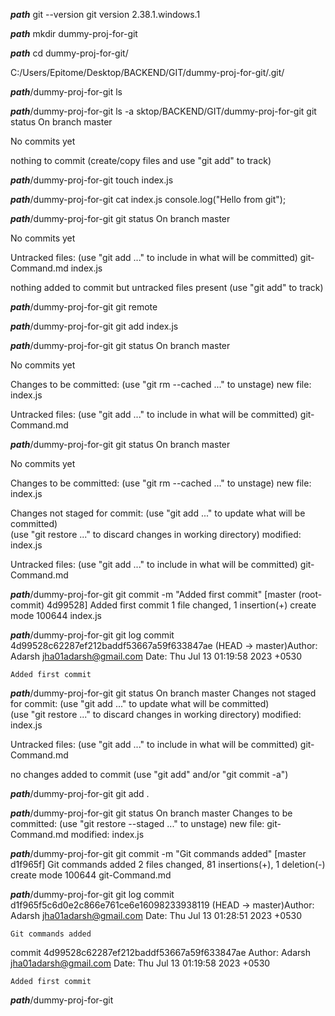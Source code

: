 ***path***
git --version
git version 2.38.1.windows.1

***path***
mkdir dummy-proj-for-git

***path***
cd dummy-proj-for-git/

C:/Users/Epitome/Desktop/BACKEND/GIT/dummy-proj-for-git/.git/

***path***/dummy-proj-for-git
ls

***path***/dummy-proj-for-git
ls -a
sktop/BACKEND/GIT/dummy-proj-for-git
git status
On branch master

No commits yet

nothing to commit (create/copy files and use "git add" to track)

***path***/dummy-proj-for-git
touch index.js

***path***/dummy-proj-for-git
cat index.js
console.log("Hello from git");

***path***/dummy-proj-for-git
git status
On branch master

No commits yet

Untracked files:
(use "git add <file>..." to include in what will be committed) git-Command.md
index.js

nothing added to commit but untracked files present (use "git add" to track)

***path***/dummy-proj-for-git
git remote

***path***/dummy-proj-for-git
git add index.js

***path***/dummy-proj-for-git
git status
On branch master

No commits yet

Changes to be committed:
(use "git rm --cached <file>..." to unstage)
new file: index.js

Untracked files:
(use "git add <file>..." to include in what will be committed) git-Command.md

***path***/dummy-proj-for-git
git status
On branch master

No commits yet

Changes to be committed:
(use "git rm --cached <file>..." to unstage)
new file: index.js

Changes not staged for commit:
(use "git add <file>..." to update what will be committed)  
 (use "git restore <file>..." to discard changes in working directory)
modified: index.js

Untracked files:
(use "git add <file>..." to include in what will be committed) git-Command.md

***path***/dummy-proj-for-git
git commit -m "Added first commit"
[master (root-commit) 4d99528] Added first commit
1 file changed, 1 insertion(+)
create mode 100644 index.js

***path***/dummy-proj-for-git
git log
commit 4d99528c62287ef212baddf53667a59f633847ae (HEAD -> master)Author: Adarsh <jha01adarsh@gmail.com>
Date: Thu Jul 13 01:19:58 2023 +0530

    Added first commit

***path***/dummy-proj-for-git
git status
On branch master
Changes not staged for commit:
(use "git add <file>..." to update what will be committed)  
 (use "git restore <file>..." to discard changes in working directory)
modified: index.js

Untracked files:
(use "git add <file>..." to include in what will be committed) git-Command.md

no changes added to commit (use "git add" and/or "git commit -a")

***path***/dummy-proj-for-git
git add .

***path***/dummy-proj-for-git
git status
On branch master
Changes to be committed:
(use "git restore --staged <file>..." to unstage)
new file: git-Command.md
modified: index.js

***path***/dummy-proj-for-git
git commit -m "Git commands added"
[master d1f965f] Git commands added
2 files changed, 81 insertions(+), 1 deletion(-)
create mode 100644 git-Command.md

***path***/dummy-proj-for-git
git log
commit d1f965f5c6d0e2c866e761ce6e16098233938119 (HEAD -> master)Author: Adarsh <jha01adarsh@gmail.com>
Date: Thu Jul 13 01:28:51 2023 +0530

    Git commands added

commit 4d99528c62287ef212baddf53667a59f633847ae
Author: Adarsh <jha01adarsh@gmail.com>
Date: Thu Jul 13 01:19:58 2023 +0530

    Added first commit

***path***/dummy-proj-for-git
